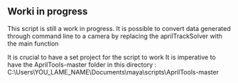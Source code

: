 ## Worki in progress

This script is still a work in progress.
It is possible to convert data generated through command line to a camera by replacing the aprilTrackSolver with the main function

It is crucial to have a set project for the script to work
It is imperative to have the AprilTools-master folder in this directory : C:\Users\YOU_LAME_NAME\Documents\maya\scripts\AprilTools-master